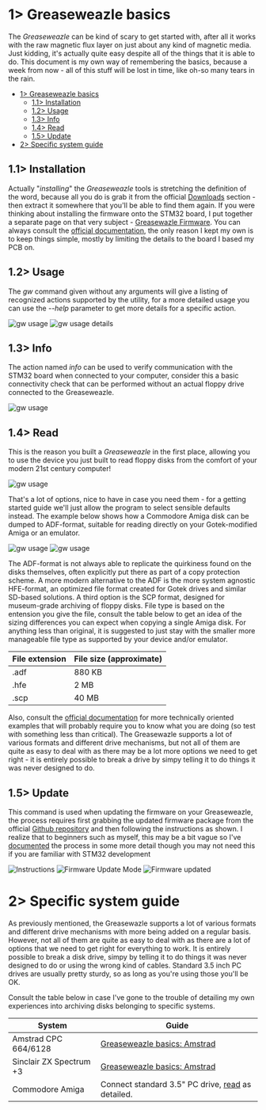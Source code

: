 # 1> Greaseweazle basics
The *Greaseweazle* can be kind of scary to get started with, after all it works with the raw magnetic flux layer on just about any kind of magnetic media. Just kidding, it's actually quite easy despite all of the things that it is able to do. This document is my own way of remembering the basics, because a week from now - all of this stuff will be lost in time, like oh-so many tears in the rain.

- [1> Greaseweazle basics](#1-greaseweazle-basics)
  - [1.1> Installation](#11-installation)
  - [1.2> Usage](#12-usage)
  - [1.3> Info](#13-info)
  - [1.4> Read](#14-read)
  - [1.5> Update](#15-update)
- [2> Specific system guide](#2-specific-system-guide) 

## 1.1> Installation
Actually "*installing*" the *Greaseweazle* tools is stretching the definition of the word, because all you do is grab it from the official [Downloads](https://github.com/keirf/greaseweazle/wiki/Download-Host-Tools) section - then extract it somewhere that you'll be able to find them again. If you were thinking about installing the firmware onto the STM32 board, I put together a separate page on that very subject - [Greasewazle Firmware](https://github.com/tebl/Amiga-DrawBridge/blob/main/documentation/greaseweazle_firmware.md). You can always consult the [official documentation](https://github.com/keirf/Greaseweazle/wiki/Firmware-Programming), the only reason I kept my own is to keep things simple, mostly by limiting the details to the board I based my PCB on.

## 1.2> Usage
The *gw* command given without any arguments will give a listing of recognized actions supported by the utility, for a more detailed usage you can use the *--help* parameter to get more details for a specific action.

![gw usage](https://github.com/tebl/Amiga-DrawBridge/raw/main/gallery/gw_usage.png)
![gw usage details](https://github.com/tebl/Amiga-DrawBridge/raw/main/gallery/gw_usage_detail.png)

## 1.3> Info
The action named *info* can be used to verify communication with the STM32 board when connected to your computer, consider this a basic connectivity check that can be performed without an actual floppy drive connected to the Greaseweazle.

![gw usage](https://github.com/tebl/Amiga-DrawBridge/raw/main/gallery/gw_info.png)

## 1.4> Read
This is the reason you built a *Greaseweazle* in the first place, allowing you to use the device you just built to read floppy disks from the comfort of your modern 21st century computer!

![gw usage](https://github.com/tebl/Amiga-DrawBridge/raw/main/gallery/gw_read_001.png)

That's a lot of options, nice to have in case you need them - for a getting started guide we'll just allow the program to select sensible defaults instead. The example below shows how a Commodore Amiga disk can be dumped to ADF-format, suitable for reading directly on your Gotek-modified Amiga or an emulator. 

![gw usage](https://github.com/tebl/Amiga-DrawBridge/raw/main/gallery/gw_read_002.png)
![gw usage](https://github.com/tebl/Amiga-DrawBridge/raw/main/gallery/gw_read_003.png)

The ADF-format is not always able to replicate the quirkiness found on the disks themselves, often explicitly put there as part of a copy protection scheme. A more modern alternative to the ADF is the more system agnostic HFE-format, an optimized file format created for Gotek drives and similar SD-based solutions. A third option is the SCP format, designed for museum-grade archiving of floppy disks. File type is based on the entension you give the file, consult the table below to get an idea of the sizing differences you can expect when copying a single Amiga disk. For anything less than original, it is suggested to just stay with the smaller more manageable file type as supported by your device and/or emulator.

| File extension | File size (approximate) |
| -------------- | ----------------------- |
| .adf           | 880 KB                  |
| .hfe           | 2 MB                    |
| .scp           | 40 MB                   |

Also, consult the [official documentation](https://github.com/keirf/Greaseweazle/wiki/Getting-Started) for more technically oriented examples that will probably require you to know what you are doing (so test with something less than critical). The Greasewazle supports a lot of various formats and different drive mechanisms, but not all of them are quite as easy to deal with as there may be a lot more options we need to get right - it is entirely possible to break a drive by simpy telling it to do things it was never designed to do.

## 1.5> Update
This command is used when updating the firmware on your Greaseweazle, the process requires first grabbing the updated firmware package from the official [Github repository](https://github.com/keirf/Greaseweazle/wiki/Downloads) and then following the instructions as shown. I realize that to beginners such as myself, this may be a bit vague so I've [documented](https://github.com/tebl/Amiga-DrawBridge/blob/main/documentation/greaseweazle_firmware.md#15-updating-firmware) the process in some more detail though you may not need this if you are familiar with STM32 development

![Instructions](https://github.com/tebl/Amiga-DrawBridge/raw/main/gallery/gw_update_002.png)
![Firmware Update Mode](https://github.com/tebl/Amiga-DrawBridge/raw/main/gallery/gw_update_003.jpg)
![Firmware updated](https://github.com/tebl/Amiga-DrawBridge/raw/main/gallery/gw_update_004.png)

# 2> Specific system guide
As previously mentioned, the Greasewazle supports a lot of various formats and different drive mechanisms with more being added on a regular basis. However, not all of them are quite as easy to deal with as there are a lot of options that we need to get right for everything to work. It is entirely possible to break a disk drive, simpy by telling it to do things it was never designed to do or using the wrong kind of cables. Standard 3.5 inch PC drives are usually pretty sturdy, so as long as you're using those you'll be OK. 

Consult the table below in case I've gone to the trouble of detailing my own experiences into archiving disks belonging to specific systems. 

| System                        | Guide |
| ----------------------------- | ----- |
| Amstrad CPC 664/6128          | [Greaseweazle basics: Amstrad](https://github.com/tebl/Amiga-DrawBridge/blob/main/documentation/greaseweazle_basics_amstrad.md)
| Sinclair ZX Spectrum +3       | [Greaseweazle basics: Amstrad](https://github.com/tebl/Amiga-DrawBridge/blob/main/documentation/greaseweazle_basics_amstrad.md)
| Commodore Amiga               | Connect standard 3.5" PC drive, [read](#14-read) as detailed.